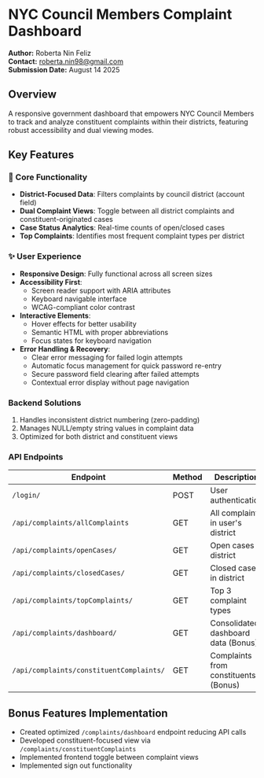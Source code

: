 # NYC Council Members Complaint Dashboard

**Author:** Roberta Nin Feliz  
**Contact:** roberta.nin98@gmail.com  
**Submission Date:** August 14 2025

## Overview

A responsive government dashboard that empowers NYC Council Members to track and analyze constituent complaints within their districts, featuring robust accessibility and dual viewing modes.

## Key Features

### 🎯 Core Functionality

- **District-Focused Data**: Filters complaints by council district (account field)
- **Dual Complaint Views**: Toggle between all district complaints and constituent-originated cases
- **Case Status Analytics**: Real-time counts of open/closed cases
- **Top Complaints**: Identifies most frequent complaint types per district

### ✨ User Experience

- **Responsive Design**: Fully functional across all screen sizes
- **Accessibility First**:
  - Screen reader support with ARIA attributes
  - Keyboard navigable interface
  - WCAG-compliant color contrast
- **Interactive Elements**:
  - Hover effects for better usability
  - Semantic HTML with proper abbreviations
  - Focus states for keyboard navigation
- **Error Handling & Recovery**:
  - Clear error messaging for failed login attempts
  - Automatic focus management for quick password re-entry
  - Secure password field clearing after failed attempts
  - Contextual error display without page navigation

### Backend Solutions

1. Handles inconsistent district numbering (zero-padding)
2. Manages NULL/empty string values in complaint data
3. Optimized for both district and constituent views

### API Endpoints

| Endpoint                                 | Method | Description                          |
| ---------------------------------------- | ------ | ------------------------------------ |
| `/login/`                                | POST   | User authentication                  |
| `/api/complaints/allComplaints`          | GET    | All complaints in user's district    |
| `/api/complaints/openCases/`             | GET    | Open cases in district               |
| `/api/complaints/closedCases/`           | GET    | Closed cases in district             |
| `/api/complaints/topComplaints/`         | GET    | Top 3 complaint types                |
| `/api/complaints/dashboard/`             | GET    | Consolidated dashboard data (Bonus)  |
| `/api/complaints/constituentComplaints/` | GET    | Complaints from constituents (Bonus) |

## Bonus Features Implementation

- Created optimized `/complaints/dashboard` endpoint reducing API calls
- Developed constituent-focused view via `/complaints/constituentComplaints`
- Implemented frontend toggle between complaint views
- Implemented sign out functionality
